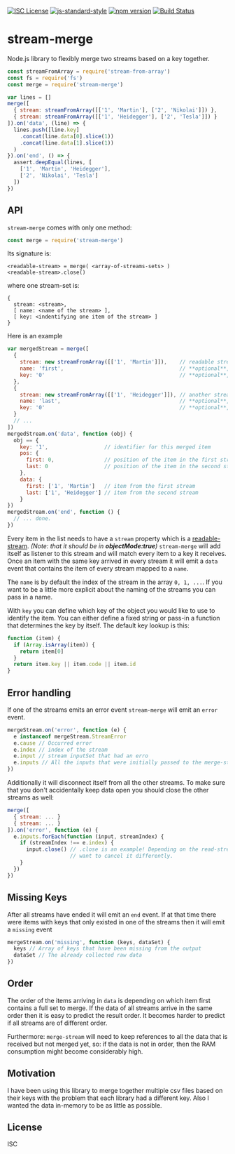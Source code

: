 [![ISC License](https://img.shields.io/badge/license-ISC-brightgreen.svg?style=flat)](LICENSE.md)
[![js-standard-style](https://img.shields.io/badge/code%20style-standard-brightgreen.svg?style=flat)](http://standardjs.com/)
[![npm version](https://badge.fury.io/js/stream-merge.svg)](https://badge.fury.io/js/stream-merge)
[![Build Status](https://travis-ci.org/martinheidegger/stream-merge.svg?branch=master)](https://travis-ci.org/martinheidegger/stream-merge)


# stream-merge

Node.js library to flexibly merge two streams based on a key together. 

```javascript
const streamFromArray = require('stream-from-array')
const fs = require('fs')
const merge = require('stream-merge')

var lines = []
merge([
  { stream: streamFromArray([['1', 'Martin'], ['2', 'Nikolai']]) },
  { stream: streamFromArray([['1', 'Heidegger'], ['2', 'Tesla']]) }
]).on('data', (line) => {
  lines.push([line.key]
    .concat(line.data[0].slice(1))
    .concat(line.data[1].slice(1))
  )
}).on('end', () => {
  assert.deepEqual(lines, [
    ['1', 'Martin', 'Heidegger'],
    ['2', 'Nikolai', 'Tesla']
  ])
})
```

## API

`stream-merge` comes with only one method:

```javascript
const merge = require('stream-merge')
```

Its signature is:

```
<readable-stream> = merge( <array-of-streams-sets> )
<readable-stream>.close()
```

where one stream-set is:

```
{
  stream: <stream>,
  [ name: <name of the stream> ],
  [ key: <indentifying one item of the stream> ]
}
```

Here is an example

```javascript
var mergedStream = merge([
  {
    stream: new streamFromArray([['1', 'Martin']]),    // readable stream
    name: 'first',                                     // **optional**, name for this stream
    key: '0'                                           // **optional**, key identifier
  },
  {
    stream: new streamFromArray([['1', 'Heidegger']]), // another stream
    name: 'last',                                      // **optional**, name for this stream
    key: '0'                                           // **optional**, key identifier
  }
  // ...
])
mergedStream.on('data', function (obj) {
  obj == {
    key: '1',                  // identifier for this merged item
    pos: {
      first: 0,                // position of the item in the first stream
      last: 0                  // position of the item in the second stream
    },
    data: {
      first: ['1', 'Martin']   // item from the first stream
      last: ['1', 'Heidegger'] // item from the second stream 
    }
})
mergedStream.on('end', function () {
  // ... done.
})
```

Every item in the list needs to have a `stream` property which is a
[readable-stream](https://github.com/nodejs/readable-stream).
_(Note: that it should be in **objectMode:true**)_
`stream-merge` will add itself as listener to this stream and will match every 
item to a key it receives. Once an item with the same key arrived in every 
stream it will emit a `data` event that contains the item of every stream mapped to a `name`.

The `name` is by default the index of the stream in the array `0, 1, ...`. If 
you want to be a little more explicit about the naming of the streams you can pass in a name.

With `key` you can define which key of the object you would like to use to 
identify the item. You can either define a fixed string or pass-in a function 
that determines the key by itself. The default key lookup is this:


```javascript
function (item) {
  if (Array.isArray(item)) {
    return item[0]
  }
  return item.key || item.code || item.id
}
```

## Error handling

If one of the streams emits an error event `stream-merge` will emit an `error` event.

```javascript
mergeStream.on('error', function (e) {
  e instanceof mergeStream.StreamError
  e.cause // Occurred error
  e.index // index of the stream
  e.input // stream inputSet that had an erro
  e.inputs // All the inputs that were initially passed to the merge-stream
})
```

Additionally it will disconnect itself from all the other streams. To make 
sure that you don't accidentally keep data open you should close the other 
streams as well:

```javascript
merge([
  { stream: ... }
  { stream: ... }
]).on('error', function (e) {
  e.inputs.forEach(function (input, streamIndex) {
    if (streamIndex !== e.index) {
      input.close() // .close is an example! Depending on the read-stream you might
                    // want to cancel it differently.
    }
  })
})
```

## Missing Keys

After all streams have ended it will emit an `end` event. If at that time 
there were items with keys that only existed in one of the streams then it 
will emit a `missing` event

```javascript
mergeStream.on('missing', function (keys, dataSet) {
  keys // Array of keys that have been missing from the output
  dataSet // The already collected raw data
})
```

## Order

The order of the items arriving in `data` is depending on which item first 
contains a full set to merge. If the data of all streams arrive in the same 
order then it is easy to predict the result order. It becomes harder to 
predict if all streams are of different order.

Furthermore: `merge-stream` will need to keep references to all the data that 
is received but not merged yet, so: if the data is not in order, then the RAM 
consumption might become considerably high. 

## Motivation

I have been using this library to merge together multiple csv files based on 
their keys with the problem that each library had a different key. Also I 
wanted the data in-memory to be as little as possible.

## License

ISC
